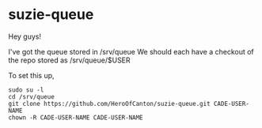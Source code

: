 # suzie-queue

Hey guys!

I've got the queue stored in /srv/queue
We should each have a checkout of the repo stored as /srv/queue/$USER

To set this up,
```
sudo su -l
cd /srv/queue
git clone https://github.com/HeroOfCanton/suzie-queue.git CADE-USER-NAME
chown -R CADE-USER-NAME CADE-USER-NAME
```
